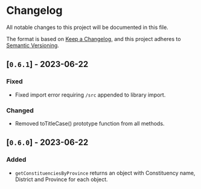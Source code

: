 # Changelog

All notable changes to this project will be documented in this file.

The format is based on [Keep a Changelog](https://keepachangelog.com/en/1.0.0/),
and this project adheres to [Semantic Versioning](https://semver.org/spec/v2.0.0.html).


## [`0.6.1`] - 2023-06-22

### Fixed

- Fixed import error requiring `/src` appended to library import.

### Changed

- Removed toTitleCase() prototype function from all methods.


## [`0.6.0`] - 2023-06-22

### Added

- `getConstituenciesByProvince` returns an object with Constituency name, District and Province for each object.
